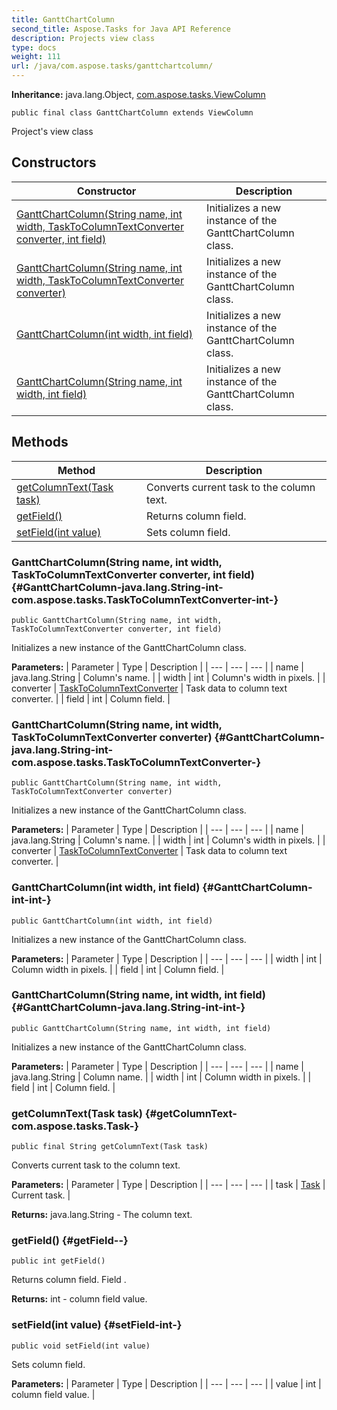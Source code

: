 ```yaml
---
title: GanttChartColumn
second_title: Aspose.Tasks for Java API Reference
description: Projects view class
type: docs
weight: 111
url: /java/com.aspose.tasks/ganttchartcolumn/
---
```


**Inheritance:**
java.lang.Object, [com.aspose.tasks.ViewColumn](../../com.aspose.tasks/viewcolumn)
```
public final class GanttChartColumn extends ViewColumn
```

Project's view class
## Constructors

| Constructor | Description |
| --- | --- |
| [GanttChartColumn(String name, int width, TaskToColumnTextConverter converter, int field)](#GanttChartColumn-java.lang.String-int-com.aspose.tasks.TaskToColumnTextConverter-int-) | Initializes a new instance of the GanttChartColumn class. |
| [GanttChartColumn(String name, int width, TaskToColumnTextConverter converter)](#GanttChartColumn-java.lang.String-int-com.aspose.tasks.TaskToColumnTextConverter-) | Initializes a new instance of the GanttChartColumn class. |
| [GanttChartColumn(int width, int field)](#GanttChartColumn-int-int-) | Initializes a new instance of the GanttChartColumn class. |
| [GanttChartColumn(String name, int width, int field)](#GanttChartColumn-java.lang.String-int-int-) | Initializes a new instance of the GanttChartColumn class. |
## Methods

| Method | Description |
| --- | --- |
| [getColumnText(Task task)](#getColumnText-com.aspose.tasks.Task-) | Converts current task to the column text. |
| [getField()](#getField--) | Returns column field. |
| [setField(int value)](#setField-int-) | Sets column field. |
### GanttChartColumn(String name, int width, TaskToColumnTextConverter converter, int field) {#GanttChartColumn-java.lang.String-int-com.aspose.tasks.TaskToColumnTextConverter-int-}
```
public GanttChartColumn(String name, int width, TaskToColumnTextConverter converter, int field)
```


Initializes a new instance of the GanttChartColumn class.

**Parameters:**
| Parameter | Type | Description |
| --- | --- | --- |
| name | java.lang.String | Column's name. |
| width | int | Column's width in pixels. |
| converter | [TaskToColumnTextConverter](../../com.aspose.tasks/tasktocolumntextconverter) | Task data to column text converter. |
| field | int | Column field. |

### GanttChartColumn(String name, int width, TaskToColumnTextConverter converter) {#GanttChartColumn-java.lang.String-int-com.aspose.tasks.TaskToColumnTextConverter-}
```
public GanttChartColumn(String name, int width, TaskToColumnTextConverter converter)
```


Initializes a new instance of the GanttChartColumn class.

**Parameters:**
| Parameter | Type | Description |
| --- | --- | --- |
| name | java.lang.String | Column's name. |
| width | int | Column's width in pixels. |
| converter | [TaskToColumnTextConverter](../../com.aspose.tasks/tasktocolumntextconverter) | Task data to column text converter. |

### GanttChartColumn(int width, int field) {#GanttChartColumn-int-int-}
```
public GanttChartColumn(int width, int field)
```


Initializes a new instance of the GanttChartColumn class.

**Parameters:**
| Parameter | Type | Description |
| --- | --- | --- |
| width | int | Column width in pixels. |
| field | int | Column field. |

### GanttChartColumn(String name, int width, int field) {#GanttChartColumn-java.lang.String-int-int-}
```
public GanttChartColumn(String name, int width, int field)
```


Initializes a new instance of the GanttChartColumn class.

**Parameters:**
| Parameter | Type | Description |
| --- | --- | --- |
| name | java.lang.String | Column name. |
| width | int | Column width in pixels. |
| field | int | Column field. |

### getColumnText(Task task) {#getColumnText-com.aspose.tasks.Task-}
```
public final String getColumnText(Task task)
```


Converts current task to the column text.

**Parameters:**
| Parameter | Type | Description |
| --- | --- | --- |
| task | [Task](../../com.aspose.tasks/task) | Current task. |

**Returns:**
java.lang.String - The column text.
### getField() {#getField--}
```
public int getField()
```


Returns column field.  Field .

**Returns:**
int - column field value.
### setField(int value) {#setField-int-}
```
public void setField(int value)
```


Sets column field.

**Parameters:**
| Parameter | Type | Description |
| --- | --- | --- |
| value | int | column field value. |

